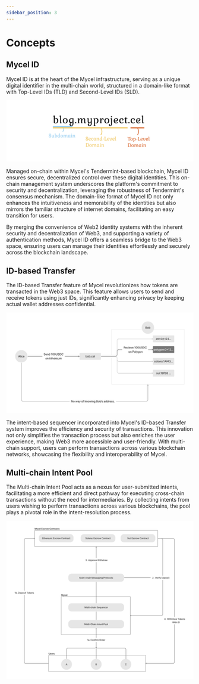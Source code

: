 ```yaml
---
sidebar_position: 3
---
```


# Concepts

## Mycel ID

Mycel ID is at the heart of the Mycel infrastructure, serving as a unique digital identifier in the multi-chain world, structured in a domain-like format with Top-Level IDs (TLD) and Second-Level IDs (SLD).

![domain](../../assets/domain_top.png)

Managed on-chain within Mycel's Tendermint-based blockchain, Mycel ID ensures secure, decentralized control over these digital identities. This on-chain management system underscores the platform's commitment to security and decentralization, leveraging the robustness of Tendermint's consensus mechanism. The domain-like format of Mycel ID not only enhances the intuitiveness and memorability of the identities but also mirrors the familiar structure of internet domains, facilitating an easy transition for users.

By merging the convenience of Web2 identity systems with the inherent security and decentralization of Web3, and supporting a variety of authentication methods, Mycel ID offers a seamless bridge to the Web3 space, ensuring users can manage their identities effortlessly and securely across the blockchain landscape.

## ID-based Transfer

The ID-based Transfer feature of Mycel revolutionizes how tokens are transacted in the Web3 space. This feature allows users to send and receive tokens using just IDs, significantly enhancing privacy by keeping actual wallet addresses confidential.

![id-based-transfer](../../assets/id-based-transfer.png)

The intent-based sequencer incorporated into Mycel's ID-based Transfer system improves the efficiency and security of transactions. This innovation not only simplifies the transaction process but also enriches the user experience, making Web3 more accessible and user-friendly.
With multi-chain support, users can perform transactions across various blockchain networks, showcasing the flexibility and interoperability of Mycel.

## Multi-chain Intent Pool

The Multi-chain Intent Pool acts as a nexus for user-submitted intents, facilitating a more efficient and direct pathway for executing cross-chain transactions without the need for intermediaries. By collecting intents from users wishing to perform transactions across various blockchains, the pool plays a pivotal role in the intent-resolution process.

![multi-chain-intent](../../assets/overview.png)

